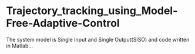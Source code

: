 # Trajectory_tracking_using_Model-Free-Adaptive-Control
The system model is Single Input and Single Output(SISO) and code written in Matlab...
